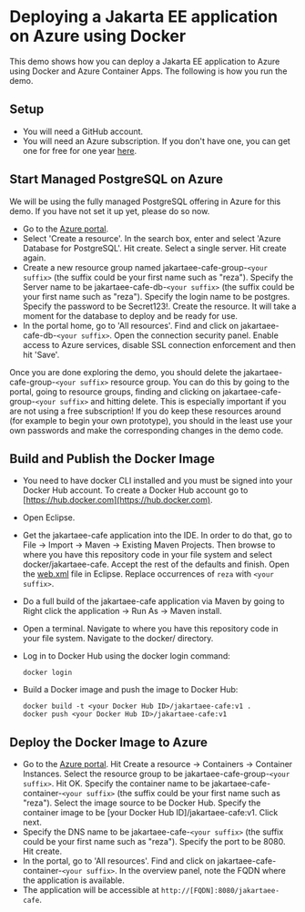 # Deploying a Jakarta EE application on Azure using Docker
This demo shows how you can deploy a Jakarta EE application to Azure using Docker and Azure Container Apps. The following is how you run the demo.

## Setup
* You will need a GitHub account.
* You will need an Azure subscription. If you don't have one, you can get one for free for one year [here](https://azure.microsoft.com/en-us/free).

## Start Managed PostgreSQL on Azure
We will be using the fully managed PostgreSQL offering in Azure for this demo. If you have not set it up yet, please do so now. 

* Go to the [Azure portal](http://portal.azure.com).
* Select 'Create a resource'. In the search box, enter and select 'Azure Database for PostgreSQL'. Hit create. Select a single server. Hit create again.
* Create a new resource group named jakartaee-cafe-group-`<your suffix>` (the suffix could be your first name such as "reza"). Specify the Server name to be jakartaee-cafe-db-`<your suffix>` (the suffix could be your first name such as "reza"). Specify the login name to be postgres. Specify the password to be Secret123!. Create the resource. It will take a moment for the database to deploy and be ready for use.
* In the portal home, go to 'All resources'. Find and click on jakartaee-cafe-db-`<your suffix>`. Open the connection security panel. Enable access to Azure services, disable SSL connection enforcement and then hit 'Save'.

Once you are done exploring the demo, you should delete the jakartaee-cafe-group-`<your suffix>` resource group. You can do this by going to the portal, going to resource groups, finding and clicking on jakartaee-cafe-group-`<your suffix>` and hitting delete. This is especially important if you are not using a free subscription! If you do keep these resources around (for example to begin your own prototype), you should in the least use your own passwords and make the corresponding changes in the demo code.

## Build and Publish the Docker Image
* You need to have docker CLI installed and you must be signed into your Docker Hub account. To create a Docker Hub account go to [https://hub.docker.com](https://hub.docker.com).
* Open Eclipse.
* Get the jakartaee-cafe application into the IDE. In order to do that, go to File -> Import -> Maven -> Existing Maven Projects. Then browse to where you have this repository code in your file system and select docker/jakartaee-cafe. Accept the rest of the defaults and finish. Open the [web.xml](jakartaee-cafe/src/main/webapp/WEB-INF/web.xml) file in Eclipse. Replace occurrences of `reza` with `<your suffix>`.
* Do a full build of the jakartaee-cafe application via Maven by going to Right click the application -> Run As -> Maven install.
* Open a terminal. Navigate to where you have this repository code in your file system. Navigate to the docker/ directory.
* Log in to Docker Hub using the docker login command:

   ```
   docker login
   ```
* Build a Docker image and push the image to Docker Hub:

   ```
   docker build -t <your Docker Hub ID>/jakartaee-cafe:v1 .
   docker push <your Docker Hub ID>/jakartaee-cafe:v1
   ```

## Deploy the Docker Image to Azure
* Go to the [Azure portal](http://portal.azure.com). Hit Create a resource -> Containers -> Container Instances. Select the resource group to be jakartaee-cafe-group-`<your suffix>`. Hit OK. Specify the container name to be jakartaee-cafe-container-`<your suffix>` (the suffix could be your first name such as "reza"). Select the image source to be Docker Hub. Specify the container image to be [your Docker Hub ID]/jakartaee-cafe:v1. Click next.
* Specify the DNS name to be jakartaee-cafe-`<your suffix>` (the suffix could be your first name such as "reza"). Specify the port to be 8080. Hit create.
* In the portal, go to 'All resources'. Find and click on jakartaee-cafe-container-`<your suffix>`. In the overview panel, note the FQDN where the application is available.
* The application will be accessible at `http://[FQDN]:8080/jakartaee-cafe`.
